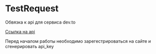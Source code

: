 # TestRequest
Обвязка к api для сервиса <a src=https://dev.to/>dev.to</a>  

<a href="https://developers.forem.com/api#tag/articles">Ссылка на api </a>  

Перед началом работы необходимо зарегестрироваться на сайте и сгенерировать api_key